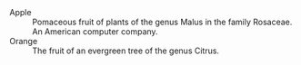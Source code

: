 <dl>
<dt>Apple</dt>
<dd>Pomaceous fruit of plants of the genus Malus in 
the family Rosaceae.</dd>

<dd>An American computer company.</dd>

<dt>Orange</dt>
<dd>The fruit of an evergreen tree of the genus Citrus.</dd>
</dl>
